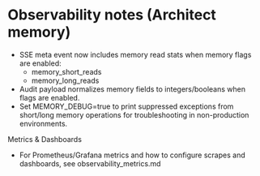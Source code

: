 # Observability notes (Architect memory)

- SSE meta event now includes memory read stats when memory flags are enabled:
  - memory_short_reads
  - memory_long_reads
- Audit payload normalizes memory fields to integers/booleans when flags are enabled.
- Set MEMORY_DEBUG=true to print suppressed exceptions from short/long memory operations for troubleshooting in non-production environments.

Metrics & Dashboards
- For Prometheus/Grafana metrics and how to configure scrapes and dashboards, see observability_metrics.md

